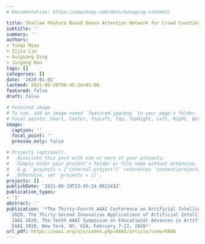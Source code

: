 ```yaml
---
# Documentation: https://wowchemy.com/docs/managing-content/

title: Shallow Feature Based Dense Attention Network for Crowd Counting
subtitle: ''
summary: ''
authors:
- Yunqi Miao
- Zijia Lin
- Guiguang Ding
- Jungong Han
tags: []
categories: []
date: '2020-01-01'
lastmod: 2021-06-20T00:45:24+01:00
featured: false
draft: false

# Featured image
# To use, add an image named `featured.jpg/png` to your page's folder.
# Focal points: Smart, Center, TopLeft, Top, TopRight, Left, Right, BottomLeft, Bottom, BottomRight.
image:
  caption: ''
  focal_point: ''
  preview_only: false

# Projects (optional).
#   Associate this post with one or more of your projects.
#   Simply enter your project's folder or file name without extension.
#   E.g. `projects = ["internal-project"]` references `content/project/deep-learning/index.md`.
#   Otherwise, set `projects = []`.
projects: []
publishDate: '2021-06-19T23:45:24.082243Z'
publication_types:
- '1'
abstract: ''
publication: '*The Thirty-Fourth AAAI Conference on Artificial Intelligence, AAAI
  2020, The Thirty-Second Innovative Applications of Artificial Intelligence Conference,
  IAAI 2020, The Tenth AAAI Symposium on Educational Advances in Artificial Intelligence,
  EAAI 2020, New York, NY, USA, February 7-12, 2020*'
url_pdf: https://aaai.org/ojs/index.php/AAAI/article/view/6848
---
```

